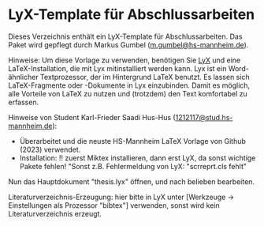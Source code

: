 # LyX-Template für Abschlussarbeiten

Dieses Verzeichnis enthält ein LyX-Template für Abschlussarbeiten. Das Paket wird gepflegt durch Markus Gumbel (m.gumbel@hs-mannheim.de).

Hinweise: Um diese Vorlage zu verwenden, benötigen Sie [LyX](http://www.lyx.org) und eine LaTeX-Installation, die mit Lyx mitinstalliert werden kann. Lyx ist ein Word-ähnlicher Textprozessor, der im Hintergrund LaTeX benutzt. Es lassen sich LaTeX-Fragmente oder -Dokumente in Lyx einzubinden. Damit es möglich, alle Vorteile von LaTeX zu nutzen und (trotzdem) den Text komfortabel zu erfassen.

Hinweise von Student Karl-Frieder Saadi Hus-Hus (1212117@stud.hs-mannheim.de):
- Überarbeitet und die neuste HS-Mannheim LaTeX Vorlage von Github (2023) verwendet.
- Installation:
  !! zuerst Miktex installieren, dann erst LyX, da sonst wichtige Pakete fehlen! "Sonst z.B. Fehlermeldung von LyX: "scrreprt.cls fehlt" 

Nun das Hauptdokument "thesis.lyx" öffnen, und nach belieben bearbeiten.



Literaturverzeichnis-Erzeugung: hier bitte in LyX unter [Werkzeuge → Einstellungen als Prozessor "bibtex"] verwenden, sonst wird kein Literaturverzeichnis erzeugt.
